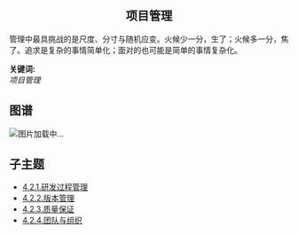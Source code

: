 <h2 align="center">项目管理</h2>
<p>
管理中最具挑战的是尺度、分寸与随机应变。火候少一分，生了；火候多一分，焦了。追求是复杂的事情简单化；面对的也可能是简单的事情复杂化。
</p>

**关键词:**<br/> 
*项目管理*

## 图谱
![图片加载中...](https://github.com/gonglei007/GameDevMind/blob/main/exports/4.2.项目管理.png?raw=true)

## 子主题
* [4.2.1.研发过程管理](https://github.com/gonglei007/GameDevMind/blob/main/mds/4.2.1.研发过程管理.md)
* [4.2.2.版本管理](https://github.com/gonglei007/GameDevMind/blob/main/mds/4.2.1.版本管理.md)
* [4.2.3.质量保证](https://github.com/gonglei007/GameDevMind/blob/main/mds/4.2.3.质量保证.md)
* [4.2.4.团队与组织](https://github.com/gonglei007/GameDevMind/blob/main/mds/4.2.4.团队与组织.md)
